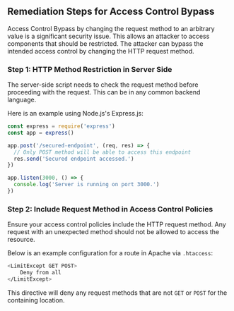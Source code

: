 

## Remediation Steps for Access Control Bypass

Access Control Bypass by changing the request method to an arbitrary value is a significant security issue. This allows an attacker to access components that should be restricted. The attacker can bypass the intended access control by changing the HTTP request method. 

### Step 1: HTTP Method Restriction in Server Side
The server-side script needs to check the request method before proceeding with the request. This can be in any common backend language. 

Here is an example using Node.js's Express.js:

```javascript
const express = require('express')
const app = express()

app.post('/secured-endpoint', (req, res) => {
  // Only POST method will be able to access this endpoint
  res.send('Secured endpoint accessed.')
})

app.listen(3000, () => {
  console.log('Server is running on port 3000.')
})
```

### Step 2: Include Request Method in Access Control Policies

Ensure your access control policies include the HTTP request method. Any request with an unexpected method should not be allowed to access the resource.

Below is an example configuration for a route in Apache via `.htaccess`:

```bash
<LimitExcept GET POST>
    Deny from all
</LimitExcept>
```

This directive will deny any request methods that are not `GET` or `POST` for the containing location.